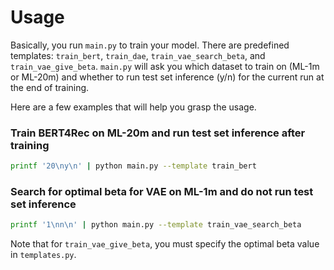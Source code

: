 # Usage

Basically, you run `main.py` to train your model. There are predefined templates: `train_bert`, `train_dae`, `train_vae_search_beta`, and `train_vae_give_beta`. `main.py` will ask you which dataset to train on (ML-1m or ML-20m) and whether to run test set inference (y/n) for the current run at the end of training.

Here are a few examples that will help you grasp the usage.

### Train BERT4Rec on ML-20m and run test set inference after training

```bash
printf '20\ny\n' | python main.py --template train_bert
```

### Search for optimal beta for VAE on ML-1m and do not run test set inference

```bash
printf '1\nn\n' | python main.py --template train_vae_search_beta
```

Note that for `train_vae_give_beta`, you must specify the optimal beta value in `templates.py`.
